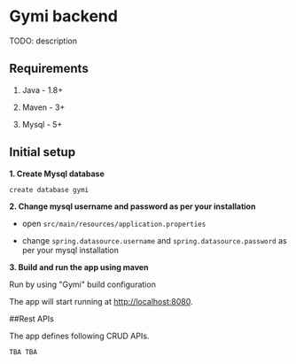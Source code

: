 # Gymi backend

TODO: description

## Requirements

1. Java - 1.8+

2. Maven - 3+

3. Mysql - 5+


## Initial setup

**1. Create Mysql database**
```bash
create database gymi
```

**2. Change mysql username and password as per your installation**

+ open `src/main/resources/application.properties`

+ change `spring.datasource.username` and `spring.datasource.password` as per your mysql installation

**3. Build and run the app using maven**

Run by using "Gymi" build configuration

The app will start running at <http://localhost:8080>.

##Rest APIs

The app defines following CRUD APIs.

    TBA TBA


